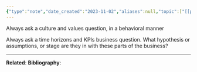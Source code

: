```yaml
---
{"type":"note","date_created":"2023-11-02","aliases":null,"topic":["[[product]]","[[interviewing]]"],"summary":null,"url":null,"layout":null,"banner":null,"dg-publish":true,"tags":["seedling"],"permalink":"/100-notes/interview-questions-with-product-startups-require-understanding-time-horizon-business-assumptions-business-goals-culture-and-values/","dgPassFrontmatter":true,"created":"2023-11-02T09:29:10.000-05:00","updated":"2023-11-02T17:14:18.342-05:00"}
---
```


Always ask a culture and values question, in a behavioral manner

Always ask a time horizons and KPIs business question. What hypothesis or assumptions, or stage are they in with these parts of the business?

---
**Related**:
**Bibliography**: